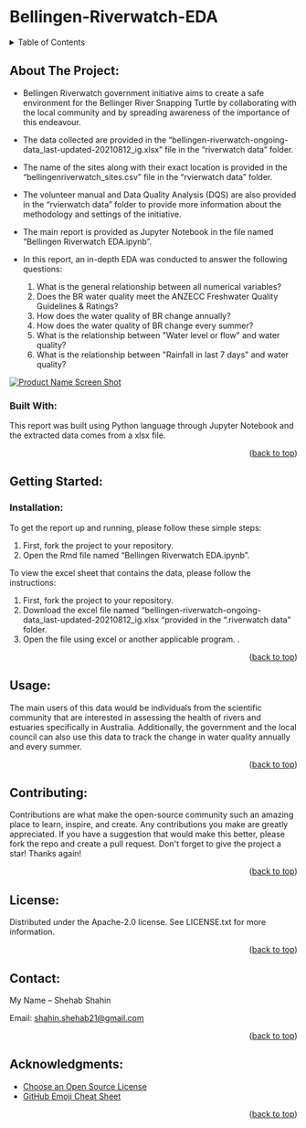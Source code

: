 # Bellingen-Riverwatch-EDA

<!-- TABLE OF CONTENTS -->
<details>
  <summary>Table of Contents</summary>
  <ol>
    <li>
      <a href="#about-the-project">About The Project</a>
      <ul>
        <li><a href="#built-with">Built With</a></li>
      </ul>
    </li>
    <li>
      <a href="#getting-started">Getting Started</a>
      <ul>
        <li><a href="#installation">Installation</a></li>
      </ul>
    </li>
    <li><a href="#usage">Usage</a></li>
    <li><a href="#contributing">Contributing</a></li>
    <li><a href="#license">License</a></li>
    <li><a href="#contact">Contact</a></li>
    <li><a href="#acknowledgments">Acknowledgments</a></li>
  </ol>
</details>



<!-- ABOUT THE PROJECT -->
## About The Project:
*	Bellingen Riverwatch government initiative aims to create a safe environment for the Bellinger River Snapping Turtle by collaborating with the local community and by spreading awareness of the importance of this endeavour. 
*	The data collected are provided in the “bellingen-riverwatch-ongoing-data_last-updated-20210812_ig.xlsx” file in the “riverwatch data” folder. 
*	The name of the sites along with their exact location is provided in the “bellingenriverwatch_sites.csv” file in the “rvierwatch data” folder. 
*	The volunteer manual and Data Quality Analysis (DQS) are also provided in the “rvierwatch data” folder to provide more information about the methodology and settings of the initiative.
*	The main report is provided as Jupyter Notebook in the file named “Bellingen Riverwatch EDA.ipynb”.

* In this report, an in-depth EDA was conducted to answer the following questions: 
  1.	What is the general relationship between all numerical variables?
  2.	Does the BR water quality meet the ANZECC Freshwater Quality Guidelines & Ratings?
  3.	How does the water quality of BR change annually?
  4.	How does the water quality of BR change every summer?
  5.	What is the relationship between "Water level or flow" and water quality?
  6.	What is the relationship between "Rainfall in last 7 days" and water quality?


[![Product Name Screen
Shot][product-screenshot]](https://example.com)

### Built With:
This report was built using Python language through Jupyter Notebook and the extracted data comes from a xlsx file.

<p align="right">(<a href="#top">back to top</a>)</p>

<!-- GETTING STARTED -->
## Getting Started:

### Installation:
To get the report up and running, please follow these simple steps:
1. 	First, fork the project to your repository.
2.	Open the Rmd file named “Bellingen Riverwatch EDA.ipynb”. 

To view the excel sheet that contains the data, please follow the instructions:
1.	First, fork the project to your repository.
2.	Download the excel file named “bellingen-riverwatch-ongoing-data_last-updated-20210812_ig.xlsx “provided in the “.riverwatch data” folder.
3.	Open the file using excel or another applicable program. . 
 

<p align="right">(<a href="#top">back to top</a>)</p>


<!-- USAGE EXAMPLES -->
## Usage:
The main users of this data would be individuals from the scientific community that are interested in assessing the health of rivers and estuaries specifically in Australia. Additionally, the government and the local council can also use this data to track the change in water quality annually and every summer. 

<p align="right">(<a href="#top">back to top</a>)</p>


<!-- CONTRIBUTING -->
## Contributing:
Contributions are what make the open-source community such an amazing place to learn, inspire, and create. Any contributions you make are greatly appreciated.
If you have a suggestion that would make this better, please fork the repo and create a pull request. Don't forget to give the project a star! Thanks again!

<p align="right">(<a href="#top">back to top</a>)</p>

<!-- LICENSE -->
## License:
Distributed under the Apache-2.0 license. See LICENSE.txt for more information.

<p align="right">(<a href="#top">back to top</a>)</p>


<!-- CONTACT -->
## Contact:
My Name – Shehab Shahin

Email: [shahin.shehab21@gmail.com](shahin.shehab21@gmail.com)

<p align="right">(<a href="#top">back to top</a>)</p>

<!-- ACKNOWLEDGMENTS -->
## Acknowledgments:

* [Choose an Open Source License](https://choosealicense.com)
* [GitHub Emoji Cheat Sheet](https://www.webpagefx.com/tools/emoji-cheat-sheet)

<p align="right">(<a href="#top">back to top</a>)</p>

<!-- MARKDOWN LINKS & IMAGES -->
[product-screenshot]: images/screenshot.png
